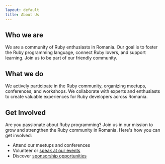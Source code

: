 ```yaml
---
layout: default
title: About Us
---
```


<section class="py-8 md:py-12">
    <div class="container mx-auto text-center">
        <h1 class="text-4xl md:text-5xl lg:text-6xl font-bold leading-tight mb-4">Who we are</h1>
        <p class="text-lg md:text-xl lg:text-2xl mb-4">We are a community of Ruby enthusiasts in Romania. Our goal is to foster the Ruby programming language, connect Ruby lovers, and support learning. Join us to be part of our friendly community.</p>
    </div>
</section>

<section class="py-8 md:py-12">
    <div class="container mx-auto text-center">
        <h2 class="text-3xl md:text-4xl font-bold mb-4">What we do</h2>
        <p class="text-lg md:text-xl lg:text-2xl mb-4">We actively participate in the Ruby community, organizing meetups, conferences, and workshops. We collaborate with experts and enthusiasts to create valuable experiences for Ruby developers across Romania.</p>
    </div>
</section>

<section class="py-8 md:py-12">
    <div class="container mx-auto text-center">
        <h2 class="text-3xl md:text-4xl font-bold mb-4">Get Involved</h2>
        <p class="text-lg md:text-xl lg:text-2xl mb-6">Are you passionate about Ruby programming? Join us in our mission to grow and strengthen the Ruby community in Romania. Here's how you can get involved:</p>
        <ul class="list-disc text-lg md:text-xl lg:text-2xl text-left ml-6 mb-6">
            <li>Attend our meetups and conferences</li>
            <li>Volunteer or <a class="text-blue-700 hover:underline" href="{{ site.baseurl }}/cfp">speak at our events</a></li>
            <li>Discover <a class="text-blue-700 hover:underline" href="{{ site.baseurl }}/sponsor">sponsorship opportunities</a></li>
        </ul>
    </div>
</section>